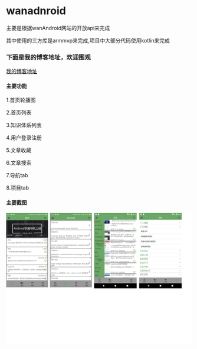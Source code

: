# wanadnroid

主要是根据wanAndroid网站的开放api来完成

其中使用的三方库是armmvp来完成,项目中大部分代码使用kotlin来完成

### 下面是我的博客地址，欢迎围观
[我的博客地址](https://blog.csdn.net/shayubuhuifei/article/details/87939344)

#### 主要功能

1.首页轮播图

2.首页列表

3.知识体系列表

4.用户登录注册

5.文章收藏

6.文章搜索

7.导航tab

8.项目tab

#### 主要截图

![账户](image/pager.png)





